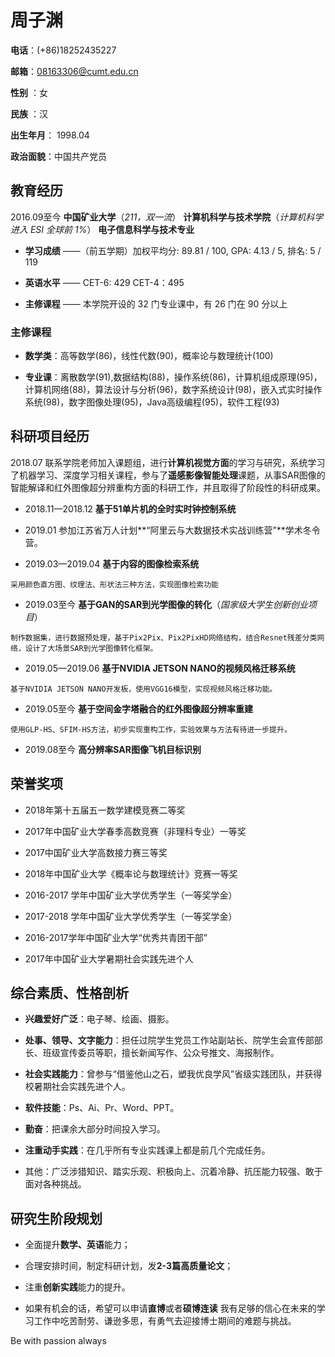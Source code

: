 # 周子渊 

**电话**：(+86)18252435227

**邮箱**：[08163306@cumt.edu.cn](mailto:test.test@gmail.com)

**性别** ：女 

**民族** ：汉

**出生年月**： 1998.04 

**政治面貌**：中国共产党员

## 教育经历

2016.09至今 **中国矿业大学**（*211，双一流*） **计算机科学与技术学院**（*计算机科学进入 ESI 全球前 1%*） **电子信息科学与技术专业**

+ **学习成绩** ——（前五学期）加权平均分: 89.81 / 100, GPA: 4.13 / 5, 排名: 5 / 119

+ **英语水平** —— CET-6: 429 CET-4：495

+ **主修课程** —— 本学院开设的 32 门专业课中，有 26 门在 90 分以上

### 主修课程

+ **数学类**：高等数学(86)，线性代数(90)，概率论与数理统计(100)

+ **专业课**：离散数学(91),数据结构(88)，操作系统(86)，计算机组成原理(95)，计算机网络(88)，算法设计与分析(96)，数字系统设计(98)，嵌入式实时操作系统(98)，数字图像处理(95)，Java高级编程(95)，软件工程(93)

## 科研项目经历
2018.07 联系学院老师加入课题组，进行**计算机视觉方面**的学习与研究，系统学习了机器学习、深度学习相关课程，参与了**遥感影像智能处理**课题，从事SAR图像的智能解译和红外图像超分辨重构方面的科研工作，并且取得了阶段性的科研成果。

+ 2018.11—2018.12 **基于51单片机的全时实时钟控制系统**

+ 2019.01         参加江苏省万人计划**“阿里云与大数据技术实战训练营”**学术冬令营。

+ 2019.03—2019.04 **基于内容的图像检索系统**  
```
采用颜色直方图、纹理法、形状法三种方法，实现图像检索功能
```
+ 2019.03至今     **基于GAN的SAR到光学图像的转化**（*国家级大学生创新创业项目*） 
```
制作数据集，进行数据预处理，基于Pix2Pix、Pix2PixHD网络结构，结合Resnet残差分类网络，设计了大场景SAR到光学图像转化框架。
```
+ 2019.05—2019.06 **基于NVIDIA JETSON NANO的视频风格迁移系统**
```
基于NVIDIA JETSON NANO开发板，使用VGG16模型，实现视频风格迁移功能。
```
+ 2019.05至今     **基于空间金字塔融合的红外图像超分辨率重建**
```
使用GLP-HS、SFIM-HS方法，初步实现重构工作，实验效果与方法有待进一步提升。
```
+ 2019.08至今 **高分辨率SAR图像飞机目标识别**

## 荣誉奖项

+ 2018年第十五届五一数学建模竞赛二等奖

+ 2017年中国矿业大学春季高数竞赛（非理科专业）一等奖
    
+ 2017中国矿业大学高数接力赛三等奖
	
+ 2018年中国矿业大学《概率论与数理统计》竞赛一等奖

+ 2016-2017 学年中国矿业大学优秀学生（一等奖学金）

+ 2017-2018 学年中国矿业大学优秀学生（一等奖学金）
	
+ 2016-2017学年中国矿业大学“优秀共青团干部”
	
+ 2017年中国矿业大学暑期社会实践先进个人
	
## 综合素质、性格剖析

+ **兴趣爱好广泛**：电子琴、绘画、摄影。

+ **处事、领导、文字能力**：担任过院学生党员工作站副站长、院学生会宣传部部长、班级宣传委员等职，擅长新闻写作、公众号推文、海报制作。

+ **社会实践能力**：曾参与“借鉴他山之石，塑我优良学风”省级实践团队，并获得校暑期社会实践先进个人。

+ **软件技能**：Ps、Ai、Pr、Word、PPT。

+ **勤奋**：把课余大部分时间投入学习。

+ **注重动手实践**：在几乎所有专业实践课上都是前几个完成任务。

+ 其他：广泛涉猎知识、踏实乐观、积极向上、沉着冷静、抗压能力较强、敢于面对各种挑战。

## 研究生阶段规划
+ 全面提升**数学、英语**能力；

+ 合理安排时间，制定科研计划，发**2-3篇高质量论文**；

+ 注重**创新实践**能力的提升。

+ 如果有机会的话，希望可以申请**直博**或者**硕博连读**
我有足够的信心在未来的学习工作中吃苦耐劳、谦逊多思，有勇气去迎接博士期间的难题与挑战。

Be with passion always
